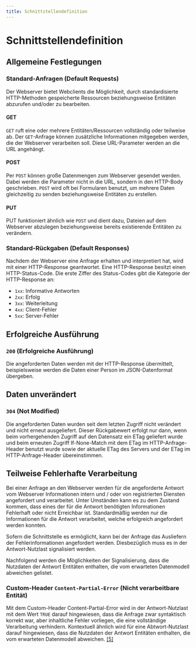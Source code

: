 ```yaml
---
title: Schnittstellendefinition
---
```


# Schnittstellendefinition

## Allgemeine Festlegungen

###	Standard-Anfragen (Default Requests)

Der Webserver bietet Webclients die Möglichkeit, durch standardisierte HTTP-Methoden gespeicherte Ressourcen beziehungsweise Entitäten abzurufen und/oder zu bearbeiten.

#### GET

`GET` ruft eine oder mehrere Entitäten/Ressourcen vollständig oder teilweise ab. Der `GET`-Anfrage können zusätzliche Informationen mitgegeben werden, die der Webserver verarbeiten soll. Diese URL-Parameter werden an die URL angehängt.

#### POST

Per `POST` können große Datenmengen zum Webserver gesendet werden. Dabei werden die Parameter nicht in die URL, sondern in den HTTP-Body geschrieben. `POST` wird oft bei Formularen benutzt, um mehrere Daten gleichzeitig zu senden beziehungsweise Entitäten zu erstellen.

#### PUT

PUT funktioniert ähnlich wie `POST` und dient dazu, Dateien auf dem Webserver abzulegen beziehungsweise bereits existierende Entitäten zu verändern.

###	Standard-Rückgaben (Default Responses)

Nachdem der Webserver eine Anfrage erhalten und interpretiert hat, wird mit einer HTTP-Response geantwortet. Eine HTTP-Response besitzt einen HTTP-Status-Code. Die erste Ziffer des Status-Codes gibt die Kategorie der HTTP-Response an:

- `1xx`: Informative Antworten
- `2xx`: Erfolg
- `3xx`: Weiterleitung
- `4xx`: Client-Fehler
- `5xx`: Server-Fehler

##	Erfolgreiche Ausführung

### `200` (Erfolgreiche Ausführung)

Die angeforderten Daten werden mit der HTTP-Response übermittelt, beispielsweise werden die Daten einer Person im JSON-Datenformat übergeben.

## Daten unverändert

### `304` (Not Modified)

Die angeforderten Daten wurden seit dem letzten Zugriff nicht verändert und nicht erneut ausgeliefert. Dieser Rückgabewert erfolgt nur dann, wenn beim vorhergehenden Zugriff auf den Datensatz ein ETag geliefert wurde und beim erneuten Zugriff If-None-Match mit dem ETag im HTTP-Anfrage-Header benutzt wurde sowie der aktuelle ETag des Servers und der ETag im HTTP-Anfrage-Header übereinstimmen.

## Teilweise Fehlerhafte Verarbeitung

Bei einer Anfrage an den Webserver werden für die angeforderte Antwort vom Webserver Informationen intern und / oder von registrierten Diensten angefordert und verarbeitet. Unter Umständen kann es zu dem Zustand kommen, dass eines der für die Antwort benötigten Informationen Fehlerhaft oder nicht Erreichbar ist. Standardmäßig werden nur die Informationen für die Antwort verarbeitet, welche erfolgreich angefordert werden konnten.

Sofern die Schnittstelle es ermöglicht, kann bei der Anfrage das Ausliefern der Fehlerinformationen angefordert werden. Diesbezüglich muss es in der Antwort-Nutzlast signalisiert werden.

Nachfolgend werden die Möglichkeiten der Signalisierung, dass die Nutzdaten der Antwort Entitäten enthalten, die vom erwarteten Datenmodell abweichen gelistet.

<!-- ### `218` (Das ist in Ordnung)

HTTP-Antwortstatuscode 218 This is fine ist eine inoffizielle HTTP-Antwort, die vom Apache-Webserver verwendet wird. Ähnlich wie beim Apache-Webserver wird er als Fehlerbedingung verwendet, um zu signalisieren, dass die Nutzdaten der Antwort Entitäten enthalten, die vom erwarteten Datenmodell abweichen. [[218 on HTTP.dev]](https://http.dev/218) [[218 on Wikipedia]](https://en.wikipedia.org/wiki/List_of_HTTP_status_codes#218) -->

<!-- ### `422` (Nicht verarbeitbare Entität)

Mit dem Statuscode 422 Unprocessable Entity wird darauf hingewiesen, dass die Anfrage zwar syntaktisch korrekt war, aber inhaltliche Fehler vorliegen, die eine vollständige Verarbeitung verhindern. Kontextuell ähnlich wird für eine Abtwort-Nutzlast darauf hingewiesen, dass die Nutzdaten der Antwort Entitäten enthalten, die vom erwarteten Datenmodell abweichen. [[422 on IETF HTTP Working Group]](https://httpwg.org/specs/rfc9110.html#status.422) [[422 on mdn]](https://developer.mozilla.org/en-US/docs/Web/HTTP/Status/422) -->

### Custom-Header `Content-Partial-Error` (Nicht verarbeitbare Entität)

Mit dem Custom-Header Content-Partial-Error wird in der Antwort-Nutzlast mit dem Wert `TRUE` darauf hingewiesen, dass die Anfrage zwar syntaktisch korrekt war, aber inhaltliche Fehler vorliegen, die eine vollständige Verarbeitung verhindern. Kontextuell ähnlich wird für eine Abtwort-Nutzlast darauf hingewiesen, dass die Nutzdaten der Antwort Entitäten enthalten, die vom erwarteten Datenmodell abweichen. [[5]](https://www.rfc-editor.org/rfc/rfc6648)
